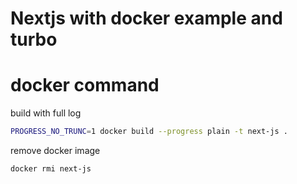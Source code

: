 # Nextjs with docker example and turbo
# docker command 

build with full log

```zsh
PROGRESS_NO_TRUNC=1 docker build --progress plain -t next-js .
```
remove docker image

```zsh
docker rmi next-js
```
